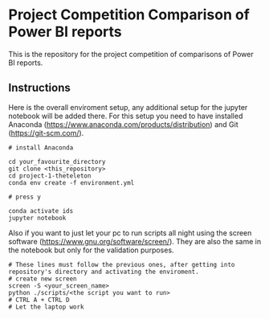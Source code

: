 # Project Competition Comparison of Power BI reports

This is the repository for the project competition of comparisons of Power BI reports.
## Instructions

Here is the overall enviroment setup, any additional setup for the jupyter notebook will be added there.
For this setup you need to have installed Anaconda (https://www.anaconda.com/products/distribution) and Git (https://git-scm.com/).

```
# install Anaconda

cd your_favourite_directory
git clone <this_repository>
cd project-1-theteleton
conda env create -f environment.yml

# press y

conda activate ids
jupyter notebook
```
Also if you want to just let your pc to run scripts all night using the screen software (https://www.gnu.org/software/screen/). They are also the same in the notebook but only for the validation purposes.

```
# These lines must follow the previous ones, after getting into repository's directory and activating the enviroment.
# create new screen
screen -S <your_screen_name>
python ./scripts/<the script you want to run>
# CTRL A + CTRL D
# Let the laptop work